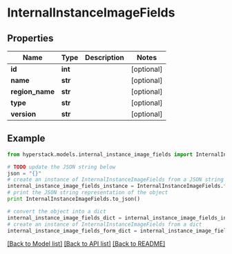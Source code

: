# InternalInstanceImageFields


## Properties

Name | Type | Description | Notes
------------ | ------------- | ------------- | -------------
**id** | **int** |  | [optional] 
**name** | **str** |  | [optional] 
**region_name** | **str** |  | [optional] 
**type** | **str** |  | [optional] 
**version** | **str** |  | [optional] 

## Example

```python
from hyperstack.models.internal_instance_image_fields import InternalInstanceImageFields

# TODO update the JSON string below
json = "{}"
# create an instance of InternalInstanceImageFields from a JSON string
internal_instance_image_fields_instance = InternalInstanceImageFields.from_json(json)
# print the JSON string representation of the object
print InternalInstanceImageFields.to_json()

# convert the object into a dict
internal_instance_image_fields_dict = internal_instance_image_fields_instance.to_dict()
# create an instance of InternalInstanceImageFields from a dict
internal_instance_image_fields_form_dict = internal_instance_image_fields.from_dict(internal_instance_image_fields_dict)
```
[[Back to Model list]](../README.md#documentation-for-models) [[Back to API list]](../README.md#documentation-for-api-endpoints) [[Back to README]](../README.md)


